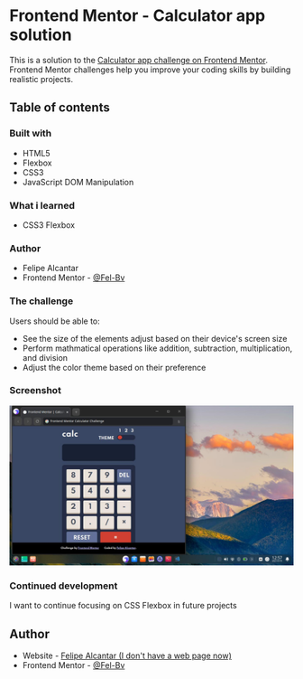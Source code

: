 # Frontend Mentor - Calculator app solution

This is a solution to the [Calculator app challenge on Frontend Mentor](https://www.frontendmentor.io/challenges/calculator-app-9lteq5N29). Frontend Mentor challenges help you improve your coding skills by building realistic projects. 

## Table of contents

### Built with

- HTML5
- Flexbox
- CSS3
- JavaScript DOM Manipulation

### What i learned

- CSS3 Flexbox

### Author

- Felipe Alcantar
- Frontend Mentor - [@Fel-Bv](https://www.frontendmentor.io/profile/Fel-Bv)

### The challenge

Users should be able to:

- See the size of the elements adjust based on their device's screen size
- Perform mathmatical operations like addition, subtraction, multiplication, and division
- Adjust the color theme based on their preference

### Screenshot

![](./screenshot.jpg)

<!-- ### Links

- Solution URL: [Add solution URL here](https://your-solution-url.com)
- Live Site URL: [Add live site URL here](https://your-live-site-url.com) -->

<!-- ## My process -->

### Continued development

I want to continue focusing on CSS Flexbox in future projects

## Author

- Website - [Felipe Alcantar (I don't have a web page now)](#)
- Frontend Mentor - [@Fel-Bv](https://www.frontendmentor.io/profile/fel-bv)